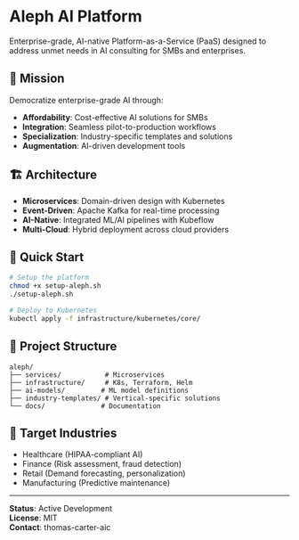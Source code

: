 # Aleph AI Platform

Enterprise-grade, AI-native Platform-as-a-Service (PaaS) designed to address unmet needs in AI consulting for SMBs and enterprises.

## 🎯 Mission
Democratize enterprise-grade AI through:
- **Affordability**: Cost-effective AI solutions for SMBs
- **Integration**: Seamless pilot-to-production workflows  
- **Specialization**: Industry-specific templates and solutions
- **Augmentation**: AI-driven development tools

## 🏗️ Architecture
- **Microservices**: Domain-driven design with Kubernetes
- **Event-Driven**: Apache Kafka for real-time processing
- **AI-Native**: Integrated ML/AI pipelines with Kubeflow
- **Multi-Cloud**: Hybrid deployment across cloud providers

## 🚀 Quick Start
```bash
# Setup the platform
chmod +x setup-aleph.sh
./setup-aleph.sh

# Deploy to Kubernetes
kubectl apply -f infrastructure/kubernetes/core/
```

## 📁 Project Structure
```
aleph/
├── services/           # Microservices
├── infrastructure/     # K8s, Terraform, Helm
├── ai-models/         # ML model definitions
├── industry-templates/ # Vertical-specific solutions
└── docs/              # Documentation
```

## 🎯 Target Industries
- Healthcare (HIPAA-compliant AI)
- Finance (Risk assessment, fraud detection)
- Retail (Demand forecasting, personalization)
- Manufacturing (Predictive maintenance)

---
**Status**: Active Development  
**License**: MIT  
**Contact**: thomas-carter-aic
